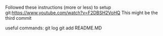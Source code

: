 Followed these instructions (more or less) to setup git:https://www.youtube.com/watch?v=F2DBSH2VoHQ
This might be the third commit

useful commands:
git log
git add README.MD
